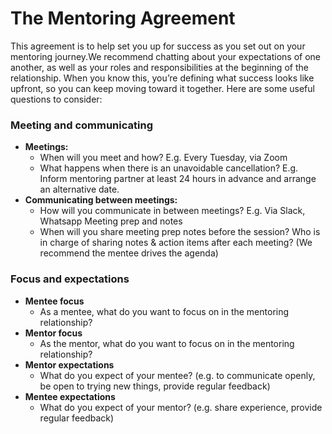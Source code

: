 # The Mentoring Agreement

This agreement is to help set you up for success as you set out on your mentoring journey.We recommend chatting about your expectations of one another, as well as your roles and responsibilities at the beginning of the relationship. When you know this, you’re defining what success looks like upfront, so you can keep moving toward it together. Here are some useful questions to consider:​

### Meeting and communicating <a href="#meeting-and-communicating" id="meeting-and-communicating"></a>

* **Meetings:**
  * When will you meet and how? E.g. Every Tuesday, via Zoom
  * What happens when there is an unavoidable cancellation? E.g. Inform mentoring partner at least 24 hours in advance and arrange an alternative date.
* **Communicating between meetings:**
  * How will you communicate in between meetings? E.g. Via Slack, Whatsapp Meeting prep and notes
  * When will you share meeting prep notes before the session? Who is in charge of sharing notes & action items after each meeting? (We recommend the mentee drives the agenda)

### Focus and expectations <a href="#undefined" id="undefined"></a>

* **Mentee focus**
  * As a mentee, what do you want to focus on in the mentoring relationship?
* **Mentor focus**
  * As the mentor, what do you want to focus on in the mentoring relationship?
* **Mentor expectations**
  * What do you expect of your mentee? (e.g. to communicate openly, be open to trying new things, provide regular feedback)
* **Mentee expectations**
  * What do you expect of your mentor? (e.g. share experience, provide regular feedback)

​

